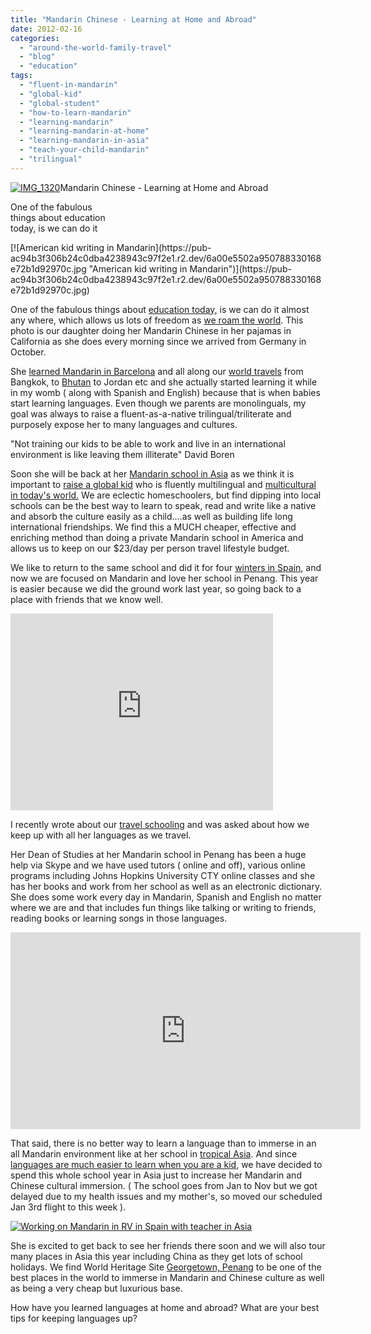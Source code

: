 ```yaml
---
title: "Mandarin Chinese - Learning at Home and Abroad"
date: 2012-02-16
categories: 
  - "around-the-world-family-travel"
  - "blog"
  - "education"
tags: 
  - "fluent-in-mandarin"
  - "global-kid"
  - "global-student"
  - "how-to-learn-mandarin"
  - "learning-mandarin"
  - "learning-mandarin-at-home"
  - "learning-mandarin-in-asia"
  - "teach-your-child-mandarin"
  - "trilingual"
---
```


[![IMG_1320](https://pub-ac94b3f306b24c0dba4238943c97f2e1.r2.dev/6a00e5502a9507883301630134390d970d.jpg "IMG_1320")](https://pub-ac94b3f306b24c0dba4238943c97f2e1.r2.dev/6a00e5502a9507883301630134390d970d.jpg)Mandarin Chinese - 
Learning at Home and Abroad 

One of the fabulous  
things about education  
today, is we can do it  

<!--more--> [![American kid writing in Mandarin](https://pub-ac94b3f306b24c0dba4238943c97f2e1.r2.dev/6a00e5502a950788330168e72b1d92970c.jpg "American kid writing in Mandarin")](https://pub-ac94b3f306b24c0dba4238943c97f2e1.r2.dev/6a00e5502a950788330168e72b1d92970c.jpg)  
  
One of the fabulous things about [education today,](http://soultravelers3new.local/2010/04/family-travel-homeschool-education-global-students-lifestyle-design-location-independent-4hww-around.html "education today") is we can do it almost any where, which allows us lots of freedom as [we roam the world](http://soultravelers3new.local/2012/01/amazing-family-world-tour.html "we roam the world"). This photo is our daughter doing her Mandarin Chinese in her pajamas in California as she does every morning since we arrived from Germany in October.  
  
She [learned Mandarin in Barcelona](http://soultravelers3new.local/2011/09/learning-while-traveling-travel-homeschool-road-school-abroad-5-best-reasons.html "Mandarin in Barcelona") and all along our [world travels](http://soultravelers3new.local/2008/06/how-to-do-exten.html "how to travel the world") from Bangkok, to [Bhutan](http://soultravelers3new.local/2011/07/tigers-nest-in-paro-bhutan.html "bhutan") to Jordan etc and she actually started learning it while in my womb ( along with Spanish and English) because that is when babies start learning languages. Even though we parents are monolinguals, my goal was always to raise a fluent-as-a-native trilingual/triliterate and purposely expose her to many languages and cultures.  
  
"Not training our kids to be able to work and live in an international environment is like leaving them illiterate" David Boren  
  
Soon she will be back at her [Mandarin school in Asia](http://soultravelers3new.local/2011/01/only-american-girl-in-an-all-mandarin-school-chinese-immersion-in-language-culture-through-school.html "mandarin school in Asia") as we think it is important to [raise a global kid](http://soultravelers3new.local/2011/07/how-to-and-why-raise-a-global-kid.html "raise a global kid") who is fluently multilingual and [multicultural in today's world.](http://soultravelers3new.local/2010/04/around-the-world-family-travel-soultravelers3-digital-nomad-global-international-family-travel.html "multicultural in today's world") We are eclectic homeschoolers, but find dipping into local schools can be the best way to learn to speak, read and write like a native and absorb the culture easily as a child....as well as building life long international friendships. We find this a MUCH cheaper, effective and enriching method than doing a private Mandarin school in America and allows us to keep on our $23/day per person travel lifestyle budget.  
  
We like to return to the same school and did it for four [winters in Spain](http://soultravelers3new.local/2010/07/schools-out-forever-expat-immersion-spanish-in-spain-digital-nomad-education-for-kids-who-travel.html "winters in spain schooling"), and now we are focused on Mandarin and love her school in Penang. This year is easier because we did the ground work last year, so going back to a place with friends that we know well.  
  

<iframe src="http://www.youtube.com/embed/JDe6pgl-qCg" frameborder="0" height="315" width="420"></iframe>

  
  
I recently wrote about our [travel schooling](http://soultravelers3new.local/2012/02/travel-schooling-learning-through-travel.html "travel schooling") and was asked about how we keep up with all her languages as we travel.  
  
Her Dean of Studies at her Mandarin school in Penang has been a huge help via Skype and we have used tutors ( online and off), various online programs including Johns Hopkins University CTY online classes and she has her books and work from her school as well as an electronic dictionary. She does some work every day in Mandarin, Spanish and English no matter where we are and that includes fun things like talking or writing to friends, reading books or learning songs in those languages.  
  

<iframe src="http://www.youtube.com/embed/CyLHEuhdo2k?rel=0" frameborder="0" height="315" width="560"></iframe>

  
  
That said, there is no better way to learn a language than to immerse in an all Mandarin environment like at her school in [tropical Asia](http://soultravelers3new.local/2011/04/saying-goodbye-to-tropical-asia-penang.html "tropical asia"). And since [languages are much easier to learn when you are a kid](http://www.forbes.com/2005/10/19/chomsky-noam-language-learning-comm05-cx_de_1024chomsky.html "languages easier to learn as a kid"), we have decided to spend this whole school year in Asia just to increase her Mandarin and Chinese cultural immersion. ( The school goes from Jan to Nov but we got delayed due to my health issues and my mother's, so moved our scheduled Jan 3rd flight to this week ).  
  
[![Working on Mandarin in RV in Spain with teacher in Asia](https://pub-ac94b3f306b24c0dba4238943c97f2e1.r2.dev/6a00e5502a950788330168e72ba148970c.jpg "Working on Mandarin in RV in Spain with teacher in Asia")](https://pub-ac94b3f306b24c0dba4238943c97f2e1.r2.dev/6a00e5502a950788330168e72ba148970c.jpg)  
  
She is excited to get back to see her friends there soon and we will also tour many places in Asia this year including China as they get lots of school holidays. We find World Heritage Site [Georgetown, Penang](http://soultravelers3new.local/2011/01/tropical-winter-home-in-penang-malaysia-location-indenpendent-digital-nomad-long-term-travel-tips-.html "georgetown penang how to rent a place") to be one of the best places in the world to immerse in Mandarin and Chinese culture as well as being a very cheap but luxurious base.  
  
How have you learned languages at home and abroad? What are your best tips for keeping languages up?
